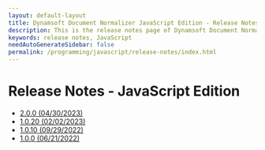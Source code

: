 ```yaml
---
layout: default-layout
title: Dynamsoft Document Normalizer JavaScript Edition - Release Notes
description: This is the release notes page of Dynamsoft Document Normalizer SDK JavaScript Edition.
keywords: release notes, JavaScript
needAutoGenerateSidebar: false
permalink: /programming/javascript/release-notes/index.html
---
```


# Release Notes - JavaScript Edition

- [2.0.0 (04/30/2023)](cpp-2.md#200-04302023)
- [1.0.20 (02/02/2023)](cpp-1.md#1020-02022023)
- [1.0.10 (09/29/2022)](cpp-1.md#1010-09292022)
- [1.0.0 (06/21/2022)](cpp-1.md#100-06212022)
